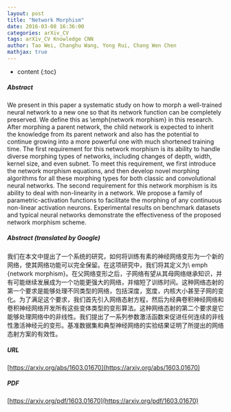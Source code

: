 ```yaml
---
layout: post
title: "Network Morphism"
date: 2016-03-08 16:36:00
categories: arXiv_CV
tags: arXiv_CV Knowledge CNN
author: Tao Wei, Changhu Wang, Yong Rui, Chang Wen Chen
mathjax: true
---
```


* content
{:toc}

##### Abstract
We present in this paper a systematic study on how to morph a well-trained neural network to a new one so that its network function can be completely preserved. We define this as \emph{network morphism} in this research. After morphing a parent network, the child network is expected to inherit the knowledge from its parent network and also has the potential to continue growing into a more powerful one with much shortened training time. The first requirement for this network morphism is its ability to handle diverse morphing types of networks, including changes of depth, width, kernel size, and even subnet. To meet this requirement, we first introduce the network morphism equations, and then develop novel morphing algorithms for all these morphing types for both classic and convolutional neural networks. The second requirement for this network morphism is its ability to deal with non-linearity in a network. We propose a family of parametric-activation functions to facilitate the morphing of any continuous non-linear activation neurons. Experimental results on benchmark datasets and typical neural networks demonstrate the effectiveness of the proposed network morphism scheme.

##### Abstract (translated by Google)
我们在本文中提出了一个系统的研究，如何将训练有素的神经网络变形为一个新的网络，使其网络功能可以完全保留。在这项研究中，我们将其定义为\ emph {network morphism}。在父网络变形之后，子网络有望从其母网络继承知识，并有可能继续发展成为一个功能更强大的网络，并缩短了训练时间。这种网络态射的第一个要求是能够处理不同类型的网络，包括深度，宽度，内核大小甚至子网的变化。为了满足这个要求，我们首先引入网络态射方程，然后为经典卷积神经网络和卷积神经网络开发所有这些变体类型的变形算法。这种网络态射的第二个要求是它能够处理网络中的非线性。我们提出了一系列参数激活函数来促进任何连续的非线性激活神经元的变形。基准数据集和典型神经网络的实验结果证明了所提出的网络态射方案的有效性。

##### URL
[https://arxiv.org/abs/1603.01670](https://arxiv.org/abs/1603.01670)

##### PDF
[https://arxiv.org/pdf/1603.01670](https://arxiv.org/pdf/1603.01670)

